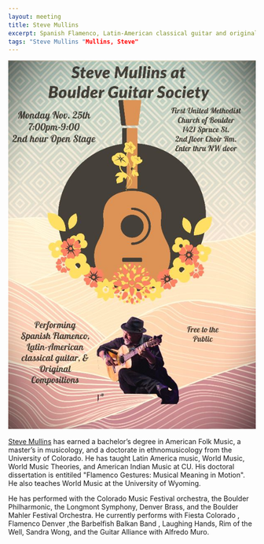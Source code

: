 ```yaml
---
layout: meeting
title: Steve Mullins
excerpt: Spanish Flamenco, Latin-American classical guitar and original compositions
tags: "Steve Mullins "Mullins, Steve"
---
```

![Steve Mullins](/pics/20241125-SteveMullins.jpg)

[Steve Mullins](https://stevemullinsmusic.com/) has earned a bachelor’s degree in American Folk Music, a master’s in musicology, and a doctorate in ethnomusicology from the University of Colorado.   He has taught Latin America music, World Music, World Music Theories, and American Indian Music at CU.  His doctoral dissertation is entitiled "Flamenco Gestures: Musical Meaning in Motion". He also teaches World Music at the University of Wyoming.

He has performed with the Colorado Music Festival orchestra, the Boulder Philharmonic, the Longmont Symphony, Denver Brass, and the Boulder Mahler Festival Orchestra.  He currently performs with Fiesta Colorado , Flamenco Denver ,the Barbelfish Balkan Band , Laughing Hands, Rim of the Well,  Sandra Wong, and the Guitar Alliance with Alfredo Muro.
